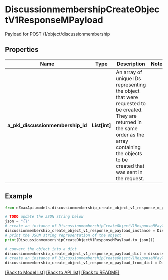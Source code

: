 # DiscussionmembershipCreateObjectV1ResponseMPayload

Payload for POST /1/object/discussionmembership

## Properties

Name | Type | Description | Notes
------------ | ------------- | ------------- | -------------
**a_pki_discussionmembership_id** | **List[int]** | An array of unique IDs representing the object that were requested to be created.  They are returned in the same order as the array containing the objects to be created that was sent in the request. | 

## Example

```python
from eZmaxApi.models.discussionmembership_create_object_v1_response_m_payload import DiscussionmembershipCreateObjectV1ResponseMPayload

# TODO update the JSON string below
json = "{}"
# create an instance of DiscussionmembershipCreateObjectV1ResponseMPayload from a JSON string
discussionmembership_create_object_v1_response_m_payload_instance = DiscussionmembershipCreateObjectV1ResponseMPayload.from_json(json)
# print the JSON string representation of the object
print(DiscussionmembershipCreateObjectV1ResponseMPayload.to_json())

# convert the object into a dict
discussionmembership_create_object_v1_response_m_payload_dict = discussionmembership_create_object_v1_response_m_payload_instance.to_dict()
# create an instance of DiscussionmembershipCreateObjectV1ResponseMPayload from a dict
discussionmembership_create_object_v1_response_m_payload_from_dict = DiscussionmembershipCreateObjectV1ResponseMPayload.from_dict(discussionmembership_create_object_v1_response_m_payload_dict)
```
[[Back to Model list]](../README.md#documentation-for-models) [[Back to API list]](../README.md#documentation-for-api-endpoints) [[Back to README]](../README.md)


